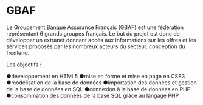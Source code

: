 # GBAF

<!-- Exercice OpenClassrooms -->

Le Groupement Banque Assurance Français (GBAF) est une fédération représentant 6 grands groupes français.
Le but du projet est donc de développer un extranet donnant accès aux informations sur les offres et les services proposés par les nombreux acteurs du secteur.
conception du frontend.

Les objectifs :

●développement en HTML5 
●mise en forme et mise en page en CSS3
●modélisation de la base de données 
●importation des données et gestion de la base de données en SQL 
●connexion à la base de données en PHP 
●consommation des données de la base SQL grâce au langage PHP 
